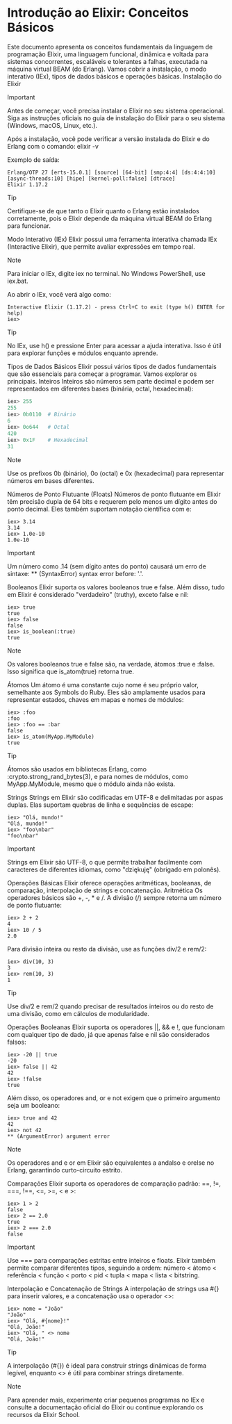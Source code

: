 # Introdução ao Elixir: Conceitos Básicos

Este documento apresenta os conceitos fundamentais da linguagem de programação Elixir, uma linguagem funcional, dinâmica e voltada para sistemas concorrentes, escaláveis e tolerantes a falhas, executada na máquina virtual BEAM (do Erlang). Vamos cobrir a instalação, o modo interativo (IEx), tipos de dados básicos e operações básicas.
Instalação do Elixir

> [!IMPORTANT]
> Antes de começar, você precisa instalar o Elixir no seu sistema operacional. Siga as instruções oficiais no guia de instalação do Elixir para o seu sistema (Windows, macOS, Linux, etc.).

Após a instalação, você pode verificar a versão instalada do Elixir e do Erlang com o comando:
elixir -v

Exemplo de saída:
```
Erlang/OTP 27 [erts-15.0.1] [source] [64-bit] [smp:4:4] [ds:4:4:10] [async-threads:10] [hipe] [kernel-poll:false] [dtrace]
Elixir 1.17.2
```


> [!TIP]
> Certifique-se de que tanto o Elixir quanto o Erlang estão instalados corretamente, pois o Elixir depende da máquina virtual BEAM do Erlang para funcionar.

Modo Interativo (IEx)
Elixir possui uma ferramenta interativa chamada IEx (Interactive Elixir), que permite avaliar expressões em tempo real.

> [!NOTE]
> Para iniciar o IEx, digite iex no terminal. No Windows PowerShell, use iex.bat.

Ao abrir o IEx, você verá algo como:

```
Interactive Elixir (1.17.2) - press Ctrl+C to exit (type h() ENTER for help)
iex>
```


> [!TIP] 
> No IEx, use h() e pressione Enter para acessar a ajuda interativa. Isso é útil para explorar funções e módulos enquanto aprende.

Tipos de Dados Básicos
Elixir possui vários tipos de dados fundamentais que são essenciais para começar a programar. Vamos explorar os principais.
Inteiros
Inteiros são números sem parte decimal e podem ser representados em diferentes bases (binária, octal, hexadecimal):
```elixir
iex> 255
255
iex> 0b0110  # Binário
6
iex> 0o644   # Octal
420
iex> 0x1F    # Hexadecimal
31
```

> [!NOTE]
> Use os prefixos 0b (binário), 0o (octal) e 0x (hexadecimal) para representar números em bases diferentes.

Números de Ponto Flutuante (Floats)
Números de ponto flutuante em Elixir têm precisão dupla de 64 bits e requerem pelo menos um dígito antes do ponto decimal. Eles também suportam notação científica com e:

```
iex> 3.14
3.14
iex> 1.0e-10
1.0e-10
```

> [!IMPORTANT]
> Um número como .14 (sem dígito antes do ponto) causará um erro de sintaxe: ** (SyntaxError) syntax error before: '.'.

Booleanos
Elixir suporta os valores booleanos true e false. Além disso, tudo em Elixir é considerado "verdadeiro" (truthy), exceto false e nil:

```
iex> true
true
iex> false
false
iex> is_boolean(:true)
true
```

> [!NOTE]
> Os valores booleanos true e false são, na verdade, átomos :true e :false. Isso significa que is_atom(true) retorna true.

Átomos
Um átomo é uma constante cujo nome é seu próprio valor, semelhante aos Symbols do Ruby. Eles são amplamente usados para representar estados, chaves em mapas e nomes de módulos:

```
iex> :foo
:foo
iex> :foo == :bar
false
iex> is_atom(MyApp.MyModule)
true
```

> [!TIP]
> Átomos são usados em bibliotecas Erlang, como :crypto.strong_rand_bytes(3), e para nomes de módulos, como MyApp.MyModule, mesmo que o módulo ainda não exista.

Strings
Strings em Elixir são codificadas em UTF-8 e delimitadas por aspas duplas. Elas suportam quebras de linha e sequências de escape:

```
iex> "Olá, mundo!"
"Olá, mundo!"
iex> "foo\nbar"
"foo\nbar"
```

> [!IMPORTANT]
> Strings em Elixir são UTF-8, o que permite trabalhar facilmente com caracteres de diferentes idiomas, como "dziękuję" (obrigado em polonês).

Operações Básicas
Elixir oferece operações aritméticas, booleanas, de comparação, interpolação de strings e concatenação.
Aritmética
Os operadores básicos são +, -, * e /. A divisão (/) sempre retorna um número de ponto flutuante:

```
iex> 2 + 2
4
iex> 10 / 5
2.0
```

Para divisão inteira ou resto da divisão, use as funções div/2 e rem/2:

```
iex> div(10, 3)
3
iex> rem(10, 3)
1
```

> [!TIP] 
> Use div/2 e rem/2 quando precisar de resultados inteiros ou do resto de uma divisão, como em cálculos de modularidade.

Operações Booleanas
Elixir suporta os operadores ||, && e !, que funcionam com qualquer tipo de dado, já que apenas false e nil são considerados falsos:

```
iex> -20 || true
-20
iex> false || 42
42
iex> !false
true
```

Além disso, os operadores and, or e not exigem que o primeiro argumento seja um booleano:

```
iex> true and 42
42
iex> not 42
** (ArgumentError) argument error
```

> [!NOTE]
> Os operadores and e or em Elixir são equivalentes a andalso e orelse no Erlang, garantindo curto-circuito estrito.

Comparações
Elixir suporta os operadores de comparação padrão: ==, !=, ===, !==, <=, >=, < e >:

```
iex> 1 > 2
false
iex> 2 == 2.0
true
iex> 2 === 2.0
false
```

> [!IMPORTANT]
> Use === para comparações estritas entre inteiros e floats. Elixir também permite comparar diferentes tipos, seguindo a ordem: número < átomo < referência < função < porto < pid < tupla < mapa < lista < bitstring.

Interpolação e Concatenação de Strings
A interpolação de strings usa #{} para inserir valores, e a concatenação usa o operador <>:

```
iex> nome = "João"
"João"
iex> "Olá, #{nome}!"
"Olá, João!"
iex> "Olá, " <> nome
"Olá, João!"
```

> [!TIP]
> A interpolação (#{}) é ideal para construir strings dinâmicas de forma legível, enquanto <> é útil para combinar strings diretamente.

> [!NOTE]
> Para aprender mais, experimente criar pequenos programas no IEx e consulte a documentação oficial do Elixir ou continue explorando os recursos da Elixir School.
